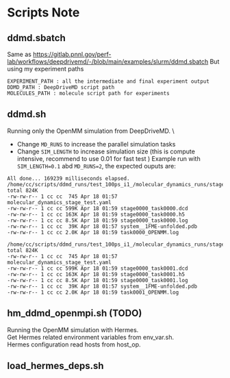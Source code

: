 # Scripts Note

## ddmd.sbatch
Same as https://gitlab.pnnl.gov/perf-lab/workflows/deepdrivemd/-/blob/main/examples/slurm/ddmd.sbatch
But using my experiment paths
```
EXPERIMENT_PATH : all the intermediate and final experiment output
DDMD_PATH : DeepDriveMD script path
MOLECULES_PATH : molecule script path for experiments
```

## ddmd.sh
Running only the OpenMM simulation from DeepDriveMD. \
- Change `MD_RUNS` to increase the parallel simulation tasks
- Change `SIM_LENGTH` to increase simulation size (this is compute intensive, recommend to use 0.01 for fast test )
Example run with `SIM_LENGTH=0.1` abd `MD_RUNS=2`, the expected ouputs are:
```
All done... 169239 milliseconds elapsed.
/home/cc/scripts/ddmd_runs/test_100ps_i1_/molecular_dynamics_runs/stage0000/task0000:
total 824K
-rw-rw-r-- 1 cc cc  745 Apr 18 01:57 molecular_dynamics_stage_test.yaml
-rw-rw-r-- 1 cc cc 599K Apr 18 01:59 stage0000_task0000.dcd
-rw-rw-r-- 1 cc cc 163K Apr 18 01:59 stage0000_task0000.h5
-rw-rw-r-- 1 cc cc 8.5K Apr 18 01:59 stage0000_task0000.log
-rw-rw-r-- 1 cc cc  39K Apr 18 01:57 system__1FME-unfolded.pdb
-rw-rw-r-- 1 cc cc 2.0K Apr 18 01:59 task0000_OPENMM.log

/home/cc/scripts/ddmd_runs/test_100ps_i1_/molecular_dynamics_runs/stage0000/task0001:
total 824K
-rw-rw-r-- 1 cc cc  745 Apr 18 01:57 molecular_dynamics_stage_test.yaml
-rw-rw-r-- 1 cc cc 599K Apr 18 01:59 stage0000_task0001.dcd
-rw-rw-r-- 1 cc cc 163K Apr 18 01:59 stage0000_task0001.h5
-rw-rw-r-- 1 cc cc 8.5K Apr 18 01:59 stage0000_task0001.log
-rw-rw-r-- 1 cc cc  39K Apr 18 01:57 system__1FME-unfolded.pdb
-rw-rw-r-- 1 cc cc 2.0K Apr 18 01:59 task0001_OPENMM.log
```

## hm_ddmd_openmpi.sh (TODO)
Running the OpenMM simulation with Hermes. \
Get Hermes related environment variables from env_var.sh. \
Hermes configuration read hosts from host_op.

## load_hermes_deps.sh